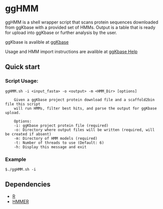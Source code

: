# ggHMM

ggHMM is a shell wrapper script that scans protein sequences downloaded from ggKbase with a provided set of HMMs. Output is a table that is ready for upload into ggKbase or further analysis by the user.

ggKbase is avalible at
[ggKbase](https://ggkbase.berkeley.edu/)

Usage and HMM import instructions are avalible at
[ggKbase Help](https://ggkbase-help.berkeley.edu/site-functions/hmm-import/)

## Quick start

### Script Usage:
```
ggHMM.sh -i <input_fasta> -o <output> -m <HMM_Dir> [options]

	Given a ggKbase project protein download file and a scaffold2bin file this script
	will run HMMs, filter best hits, and parse the output for ggKbase upload.

	Options:
	-i: ggKbase project protein file (required)
	-o: Directory where output files will be written (required, will be created if absent)
	-m: Directory of HMM models (required)
	-t: Number of threads to use (Default: 6)
	-h: Display this message and exit
```

### Example
```
$./ggHMM.sh -i 
```

## Dependencies
* [R](https://www.r-project.org/)
* [HMMER](http://hmmer.org/)
